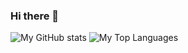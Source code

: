 ### Hi there 👋

<!--
**DelxHQ/DelxHQ** is a ✨ _special_ ✨ repository because its `README.md` (this file) appears on your GitHub profile.

Here are some ideas to get you started:

- 🔭 I’m currently working on ...
- 🌱 I’m currently learning ...
- 👯 I’m looking to collaborate on ...
- 🤔 I’m looking for help with ...
- 💬 Ask me about ...
- 📫 How to reach me: ...
- 😄 Pronouns: ...
- ⚡ Fun fact: ...
-->

![My GitHub stats](https://github-readme-stats.vercel.app/api?username=DelxHQ&show_icons=true&count_private=true&theme=omni)
![My Top Languages](https://github-readme-stats.vercel.app/api/top-langs/?username=DelxHQ&layout=compact&theme=omni)


